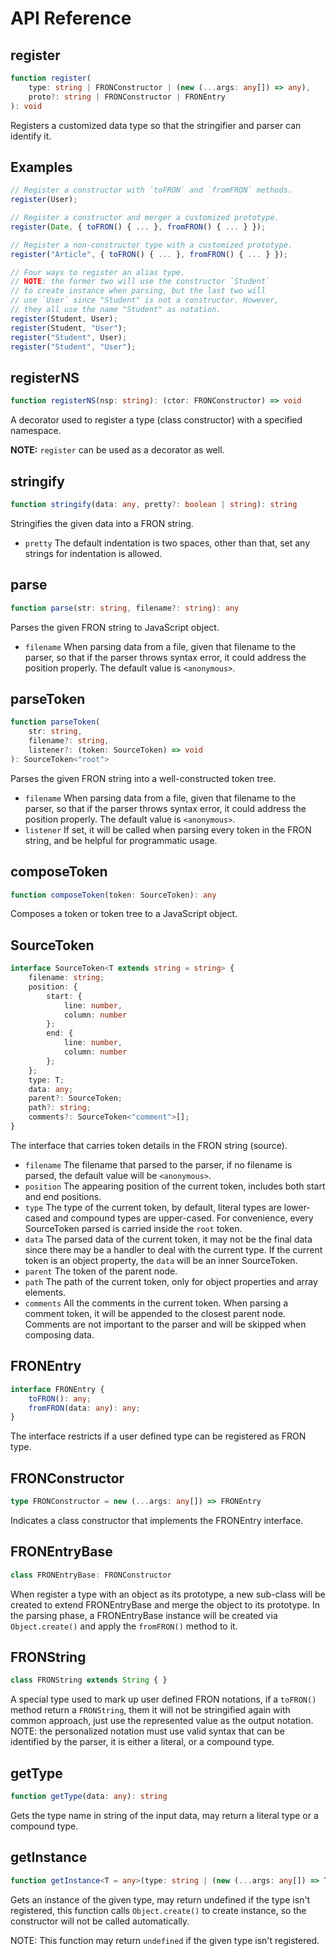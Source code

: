 # API Reference

## register

```typescript
function register(
    type: string | FRONConstructor | (new (...args: any[]) => any),
    proto?: string | FRONConstructor | FRONEntry
): void
```

Registers a customized data type so that the stringifier and parser can identify
it.

## Examples

```typescript
// Register a constructor with `toFRON` and `fromFRON` methods.
register(User);

// Register a constructor and merger a customized prototype.
register(Date, { toFRON() { ... }, fromFRON() { ... } });

// Register a non-constructor type with a customized prototype.
register("Article", { toFRON() { ... }, fromFRON() { ... } });

// Four ways to register an alias type.
// NOTE: the former two will use the constructor `Student`
// to create instance when parsing, but the last two will
// use `User` since "Student" is not a constructor. However,
// they all use the name "Student" as notation.
register(Student, User);
register(Student, "User");
register("Student", User);
register("Student", "User");
```

## registerNS

```typescript
function registerNS(nsp: string): (ctor: FRONConstructor) => void
```

A decorator used to register a type (class constructor) with a specified 
namespace.

**NOTE:** `register` can be used as a decorator as well.

## stringify

```typescript
function stringify(data: any, pretty?: boolean | string): string
```

Stringifies the given data into a FRON string.

- `pretty` The default indentation is two spaces, other than that, set any 
    strings for indentation is allowed.

## parse

```typescript
function parse(str: string, filename?: string): any
```

Parses the given FRON string to JavaScript object.

- `filename` When parsing data from a file, given that filename to the parser, 
    so that if the parser throws syntax error, it could address the position 
    properly. The default value is `<anonymous>`.

## parseToken

```typescript
function parseToken(
    str: string,
    filename?: string,
    listener?: (token: SourceToken) => void
): SourceToken<"root">
```

Parses the given FRON string into a well-constructed token tree.

- `filename` When parsing data from a file, given that filename to the parser, 
    so that if the parser throws syntax error, it could address the position 
    properly. The default value is `<anonymous>`.
- `listener` If set, it will be called when parsing every token in the FRON 
    string, and be helpful for programmatic usage.

## composeToken

```typescript
function composeToken(token: SourceToken): any
```

Composes a token or token tree to a JavaScript object.

## SourceToken

```typescript
interface SourceToken<T extends string = string> {
    filename: string;
    position: {
        start: {
            line: number,
            column: number
        };
        end: {
            line: number,
            column: number
        };
    };
    type: T;
    data: any;
    parent?: SourceToken;
    path?: string;
    comments?: SourceToken<"comment">[];
}
```

The interface that carries token details in the FRON string (source).

- `filename` The filename that parsed to the parser, if no filename is parsed, 
    the default value will be `<anonymous>`.
- `position` The appearing position of the current token, includes both start 
    and end positions.
- `type` The type of the current token, by default, literal types are 
    lower-cased and compound types are upper-cased. For convenience, every 
    SourceToken parsed is carried inside the `root` token.
- `data` The parsed data of the current token, it may not be the final data 
    since there may be a handler to deal with the current type. If the current
    token is an object property, the `data` will be an inner SourceToken.
- `parent` The token of the parent node.
- `path` The path of the current token, only for object properties and array 
    elements.
- `comments` All the comments in the current token. When parsing a comment token,
    it will be appended to the closest parent node. Comments are not important 
    to the parser and will be skipped when composing data.

## FRONEntry

```typescript
interface FRONEntry {
    toFRON(): any;
    fromFRON(data: any): any;
}
```

The interface restricts if a user defined type can be registered as FRON type.

## FRONConstructor

```typescript
type FRONConstructor = new (...args: any[]) => FRONEntry
```

Indicates a class constructor that implements the FRONEntry interface.

## FRONEntryBase

```typescript
class FRONEntryBase: FRONConstructor
```

When register a type with an object as its prototype, a new sub-class will be 
created to extend FRONEntryBase and merge the object to its prototype. In the 
parsing phase, a FRONEntryBase instance will be created via `Object.create()` 
and apply the `fromFRON()` method to it.

## FRONString

```typescript
class FRONString extends String { }
```

A special type used to mark up user defined FRON notations, if a `toFRON()`
method return a `FRONString`, them it will not be stringified again with common 
approach, just use the represented value as the output notation. 
NOTE: the personalized notation must use valid syntax that can be identified by 
the parser, it is either a literal, or a compound type.

## getType

```typescript
function getType(data: any): string
```

Gets the type name in string of the input data, may return a literal type 
or a compound type.

## getInstance

```typescript
function getInstance<T = any>(type: string | (new (...args: any[]) => T)): T
```

Gets an instance of the given type, may return undefined if the type isn't 
registered, this function calls `Object.create()` to create instance, so the
constructor will not be called automatically.

NOTE: This function may return `undefined` if the given type isn't registered.
